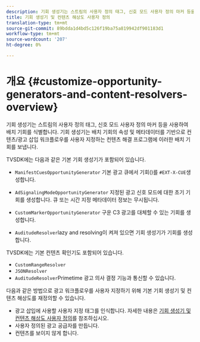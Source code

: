 ```yaml
---
description: 기회 생성기는 스트림의 사용자 정의 태그, 신호 모드 사용자 정의 마커 등을 사용하여 배치 기회를 식별합니다. 기회 생성기는 배치 기회의 속성 및 메타데이터를 기반으로 컨텐츠/광고 삽입 워크플로우를 사용자 지정하는 컨텐츠 해결 프로그램에 이러한 배치 기회를 보냅니다.
title: 기회 생성기 및 컨텐츠 해상도 사용자 정의
translation-type: tm+mt
source-git-commit: 89bdda1d4bd5c126f19ba75a819942df901183d1
workflow-type: tm+mt
source-wordcount: '207'
ht-degree: 0%

---
```



# 개요 {#customize-opportunity-generators-and-content-resolvers-overview}

기회 생성기는 스트림의 사용자 정의 태그, 신호 모드 사용자 정의 마커 등을 사용하여 배치 기회를 식별합니다. 기회 생성기는 배치 기회의 속성 및 메타데이터를 기반으로 컨텐츠/광고 삽입 워크플로우를 사용자 지정하는 컨텐츠 해결 프로그램에 이러한 배치 기회를 보냅니다.

TVSDK에는 다음과 같은 기본 기회 생성기가 포함되어 있습니다.

* `ManifestCuesOpportunityGenerator` 기본 광고 큐에서 기회()를  `#EXT-X-CUE`생성합니다.

* `AdSignalingModeOpportunityGenerator` 지정된 광고 신호 모드에 대한 초기 기회를 생성합니다. 큐 또는 시간 지정 메타데이터 정보는 무시됩니다.
* `CustomMarkerOpportunityGenerator` 구운 C3 광고를 대체할 수 있는 기회를 생성합니다.
* `AuditudeResolver`lazy and resolving이 켜져 있으면 기회 생성기가 기회를 생성합니다.

TVSDK에는 기본 컨텐츠 확인기도 포함되어 있습니다.

* `CustomRangeResolver`
* `JSONResolver`
* `AuditudeResolver`Primetime 광고 의사 결정 기능과 통신할 수 있습니다.

다음과 같은 방법으로 광고 워크플로우를 사용자 지정하기 위해 기본 기회 생성기 및 컨텐츠 해상도를 재정의할 수 있습니다.

* 광고 삽입에 사용할 사용자 지정 태그를 인식합니다. 자세한 내용은 [기회 생성기 및 컨텐츠 해상도 사용자 정의](../../../../tvsdk-3x-android-prog/android-3x-advertising/ad-insertion/content-resolver/android-3x-content-resolver.md)를 참조하십시오.
* 사용자 정의된 광고 공급자를 만듭니다.
* 컨텐츠를 보이지 않게 합니다.